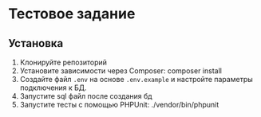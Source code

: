 # Тестовое задание

## Установка

1. Клонируйте репозиторий
2. Установите зависимости через Composer: composer install
3. Создайте файл `.env` на основе `.env.example` и настройте параметры подключения к БД.
4. Запустите sql файл после создания бд
5. Запустите тесты с помощью PHPUnit: ./vendor/bin/phpunit
